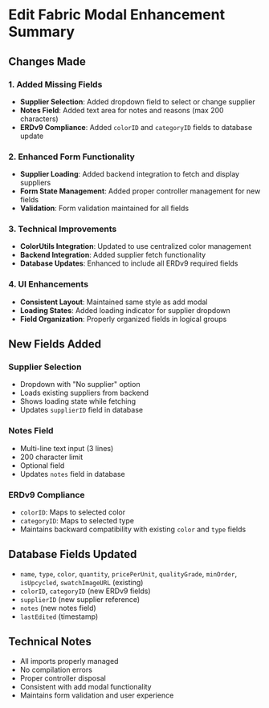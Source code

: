 # Edit Fabric Modal Enhancement Summary

## Changes Made

### 1. Added Missing Fields
- **Supplier Selection**: Added dropdown field to select or change supplier
- **Notes Field**: Added text area for notes and reasons (max 200 characters)
- **ERDv9 Compliance**: Added `colorID` and `categoryID` fields to database update

### 2. Enhanced Form Functionality
- **Supplier Loading**: Added backend integration to fetch and display suppliers
- **Form State Management**: Added proper controller management for new fields
- **Validation**: Form validation maintained for all fields

### 3. Technical Improvements
- **ColorUtils Integration**: Updated to use centralized color management
- **Backend Integration**: Added supplier fetch functionality
- **Database Updates**: Enhanced to include all ERDv9 required fields

### 4. UI Enhancements
- **Consistent Layout**: Maintained same style as add modal
- **Loading States**: Added loading indicator for supplier dropdown
- **Field Organization**: Properly organized fields in logical groups

## New Fields Added

### Supplier Selection
- Dropdown with "No supplier" option
- Loads existing suppliers from backend
- Shows loading state while fetching
- Updates `supplierID` field in database

### Notes Field
- Multi-line text input (3 lines)
- 200 character limit
- Optional field
- Updates `notes` field in database

### ERDv9 Compliance
- `colorID`: Maps to selected color
- `categoryID`: Maps to selected type
- Maintains backward compatibility with existing `color` and `type` fields

## Database Fields Updated
- `name`, `type`, `color`, `quantity`, `pricePerUnit`, `qualityGrade`, `minOrder`, `isUpcycled`, `swatchImageURL` (existing)
- `colorID`, `categoryID` (new ERDv9 fields)
- `supplierID` (new supplier reference)
- `notes` (new notes field)
- `lastEdited` (timestamp)

## Technical Notes
- All imports properly managed
- No compilation errors
- Proper controller disposal
- Consistent with add modal functionality
- Maintains form validation and user experience
